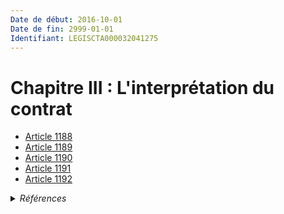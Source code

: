 ```yaml
---
Date de début: 2016-10-01
Date de fin: 2999-01-01
Identifiant: LEGISCTA000032041275
---
```


<h1>Chapitre III : L'interprétation du contrat</h1>

- [Article 1188](article_1188.md)
- [Article 1189](article_1189.md)
- [Article 1190](article_1190.md)
- [Article 1191](article_1191.md)
- [Article 1192](article_1192.md)

<details>
  <summary><em>Références</em></summary>

  <h2>Articles faisant référence à la section</h2>
  
  <ul>
    <li>
      <a href="https://legal.tricoteuses.fr//redirection/LEGIARTI000032006591?vers=git&vers=legifrance">Ordonnance n° 2016-131 du 10 février 2016 portant réforme du droit des contrats, du régime général et de la preuve des obligations - article 2 ENTIEREMENT_MODIF</a> MODIFIE source
    </li>
  </ul>
</details>
